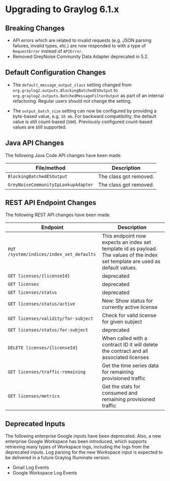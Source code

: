Upgrading to Graylog 6.1.x
==========================

## Breaking Changes

- API errors which are related to invalid requests (e.g. JSON parsing failures, invalid types, etc.) are now responded to with a type of `RequestError` instead of `APIError`.
- Removed GreyNoise Community Data Adapter deprecated in 5.2.

## Default Configuration Changes

- The `default_message_output_class` setting changed from
`org.graylog2.outputs.BlockingBatchedESOutput` to 
`org.graylog2.outputs.BatchedMessageFilterOutput` as part of an internal
refactoring. Regular users should not change the setting.

- The `output_batch_size` setting can now be configured by providing a byte-based value, e.g. `10 mb`. For backward
compatibility, the default value is still count-based (`500`). Previously configured count-based values are
still supported.

## Java API Changes

The following Java Code API changes have been made.

| File/method                         | Description            |
|-------------------------------------|------------------------|
| `BlockingBatchedESOutput`           | The class got removed. |
| `GreyNoiseCommunityIpLookupAdapter` | The class got removed. |

## REST API Endpoint Changes

The following REST API changes have been made.

| Endpoint                                 | Description                                                                                                                     |
|------------------------------------------|---------------------------------------------------------------------------------------------------------------------------------|
| `PUT /system/indices/index_set_defaults` | This endpoint now expects an index set template id as payload. The values of the index set template are used as default values. |
| `GET licenses/{licenseId}`          | deprecated                                                                             |
| `GET licenses`                      | deprecated                                                                             |
| `GET licenses/status`               | deprecated                                                                             |
| `GET licenses/status/active`        | New: Show status for currently active license                                          |
| `GET licenses/validity/for-subject` | Check for valid license for given subject                                              |
| `GET licenses/status/for-subject`   | deprecated                                                                             |
| `DELETE licenses/{licenseId}`        | When called with a contract ID it will delete the contract and all associated licenses |
| `GET licenses/traffic-remaining` | Get the time series data for remaining provisioned traffic                             |
| `GET licenses/metrics` | Get the stats for consumed and remaining provisioned traffic                                                                                       |

## Deprecated Inputs

The following enterprise Google inputs have been deprecated. Also, a new enterprise Google Workspace has been introduced, 
which supports retrieving many types of Workspace logs, including the logs from the deprecated inputs. Log parsing for 
the new Workspace input is expected to be delivered in a future Graylog Illuminate version.

- Gmail Log Events
- Google Workspace Log Events
